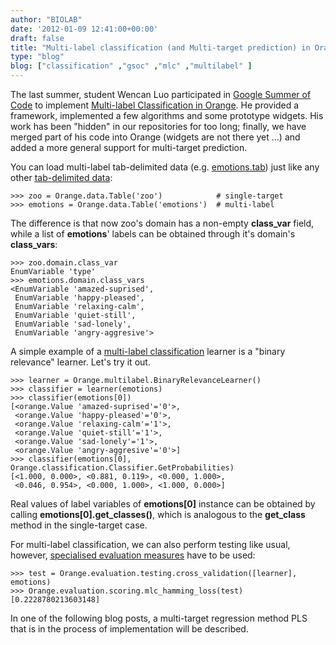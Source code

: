 ```yaml
---
author: "BIOLAB"
date: '2012-01-09 12:41:00+00:00'
draft: false
title: "Multi-label classification (and Multi-target prediction) in Orange"
type: "blog"
blog: ["classification" ,"gsoc" ,"mlc" ,"multilabel" ]
---
```


The last summer, student Wencan Luo participated in [Google Summer of Code](https://code.google.com/soc/) to implement [Multi-label Classification in Orange](/blog/2011/09/02/gsoc-review-multi-label-classification-implementation/). He provided a framework, implemented a few algorithms and some prototype widgets. His work has been "hidden" in our repositories for too long; finally, we have merged part of his code into Orange (widgets are not there yet ...) and added a more general support for multi-target prediction.

You can load multi-label tab-delimited data (e.g. [emotions.tab](http://orange.biolab.si/trac/intertrac/export%3Atrunk/orange/doc/datasets/emotions.tab)) just like any other [tab-delimited data](/doc/reference/Orange.data.formats/#tab-delimited-format):

    
    >>> zoo = Orange.data.Table('zoo')            # single-target
    >>> emotions = Orange.data.Table('emotions')  # multi-label



The difference is that now zoo's domain has a non-empty **class_var** field, while a list of **emotions**' labels can be obtained through it's domain's **class_vars**:

    
    >>> zoo.domain.class_var
    EnumVariable 'type'
    >>> emotions.domain.class_vars
    <EnumVariable 'amazed-suprised',
     EnumVariable 'happy-pleased',
     EnumVariable 'relaxing-calm',
     EnumVariable 'quiet-still',
     EnumVariable 'sad-lonely',
     EnumVariable 'angry-aggresive'>


A simple example of a [multi-label classification](/doc/reference/Orange.multilabel/) learner is a "binary relevance" learner. Let's try it out.

    
    >>> learner = Orange.multilabel.BinaryRelevanceLearner()
    >>> classifier = learner(emotions)
    >>> classifier(emotions[0])
    [<orange.Value 'amazed-suprised'='0'>,
     <orange.Value 'happy-pleased'='0'>,
     <orange.Value 'relaxing-calm'='1'>,
     <orange.Value 'quiet-still'='1'>,
     <orange.Value 'sad-lonely'='1'>,
     <orange.Value 'angry-aggresive'='0'>]
    >>> classifier(emotions[0], Orange.classification.Classifier.GetProbabilities)
    [<1.000, 0.000>, <0.881, 0.119>, <0.000, 1.000>,
     <0.046, 0.954>, <0.000, 1.000>, <1.000, 0.000>]



Real values of label variables of **emotions[0]** instance can be obtained by calling **emotions[0].get_classes()**, which is analogous to the **get_class** method in the single-target case.

For multi-label classification, we can also perform testing like usual, however, [specialised evaluation measures](/doc/reference/Orange.evaluation.scoring/#scoring-for-multilabel-classification) have to be used:


    
    >>> test = Orange.evaluation.testing.cross_validation([learner], emotions)
    >>> Orange.evaluation.scoring.mlc_hamming_loss(test)
    [0.2228780213603148]



In one of the following blog posts, a multi-target regression method PLS that is in the process of implementation will be described.
